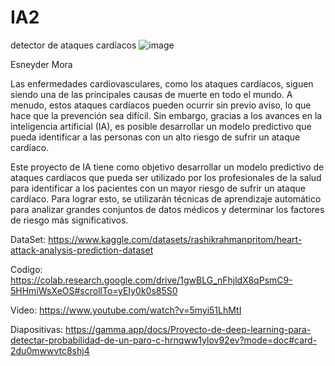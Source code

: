 # IA2
detector de ataques cardíacos
![image](https://github.com/EsneyderMora/IA2/assets/131726356/c479a0cc-9df5-4826-980c-01b12fb282d7)


Esneyder Mora


Las enfermedades cardiovasculares, como los ataques cardíacos, siguen siendo una de las principales causas de muerte en todo el mundo. A menudo, estos ataques cardíacos pueden ocurrir sin previo aviso, lo que hace que la prevención sea difícil. Sin embargo, gracias a los avances en la inteligencia artificial (IA), es posible desarrollar un modelo predictivo que pueda identificar a las personas con un alto riesgo de sufrir un ataque cardíaco.

Este proyecto de IA tiene como objetivo desarrollar un modelo predictivo de ataques cardíacos que pueda ser utilizado por los profesionales de la salud para identificar a los pacientes con un mayor riesgo de sufrir un ataque cardíaco. Para lograr esto, se utilizarán técnicas de aprendizaje automático para analizar grandes conjuntos de datos médicos y determinar los factores de riesgo más significativos.

DataSet: https://www.kaggle.com/datasets/rashikrahmanpritom/heart-attack-analysis-prediction-dataset

Codigo: https://colab.research.google.com/drive/1gwBLG_nFhjldX8qPsmC9-5HHmiWsXeOS#scrollTo=yEIy0k0s85S0

Video: https://www.youtube.com/watch?v=5myi51LhMtI

Diapositivas: https://gamma.app/docs/Proyecto-de-deep-learning-para-detectar-probabilidad-de-un-paro-c-hrnqww1ylov92ev?mode=doc#card-2du0mwwvtc8shj4
